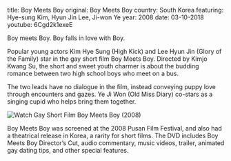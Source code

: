 title: Boy Meets Boy
original: Boy Meets Boy
country: South Korea
featuring: Hye-sung Kim, Hyun Jin Lee, Ji-won Ye 
year: 2008
date: 03-10-2018
youtube: 6Cgd2k1exeE

Boy meets Boy. Boy falls in love with Boy. 

Popular young actors Kim Hye Sung (High Kick) and Lee Hyun Jin (Glory of the Family) star in the gay short film Boy Meets Boy. Directed by Kimjo Kwang Su, the short and sweet youth charmer is about the budding romance between two high school boys who meet on a bus. 

The two leads have no dialogue in the film, instead conveying puppy love through encounters and gazes. Ye Ji Won (Old Miss Diary) co-stars as a singing cupid who helps bring them together. 

![Watch Gay Short Film Boy Meets Boy (2008)]({filename}/images/boymeetsboy.jpg)

Boy Meets Boy was screened at the 2008 Pusan Film Festival, and also had a theatrical release in Korea, a rarity for short films. The DVD includes Boy Meets Boy Director’s Cut, audio commentary, music videos, trailer, animated gay dating tips, and other special features.

